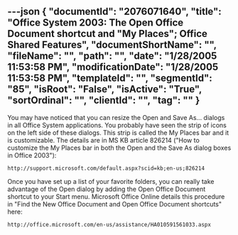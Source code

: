 ---json
{
  "documentId": "2076071640",
  "title": "Office System 2003: The Open Office Document shortcut and &quot;My Places&quot;; Office Shared Features",
  "documentShortName": "",
  "fileName": "",
  "path": "",
  "date": "1/28/2005 11:53:58 PM",
  "modificationDate": "1/28/2005 11:53:58 PM",
  "templateId": "",
  "segmentId": "85",
  "isRoot": "False",
  "isActive": "True",
  "sortOrdinal": "",
  "clientId": "",
  "tag": ""
}
---

You may have noticed that you can resize the Open and Save As... dialogs in all Office System applications. You probably have seen the strip of icons on the left side of these dialogs. This strip is called the My Places bar and it is customizable. The details are in MS KB article 826214 (&quot;How to customize the My Places bar in both the Open and the Save As dialog boxes in Office 2003&quot;):

    http://support.microsoft.com/default.aspx?scid=kb;en-us;826214

Once you have set up a list of your favorite folders, you can really take advantage of the Open dialog by adding the Open Office Document shortcut to your Start menu. Microsoft Office Online details this procedure in &quot;Find the New Office Document and Open Office Document shortcuts&quot; here:

    http://office.microsoft.com/en-us/assistance/HA010591561033.aspx
